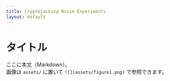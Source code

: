 ```yaml
---
title: Cryptojacking Noise Experiments
layout: default
---
```


# タイトル
ここに本文（Markdown）。  
画像は `assets/` に置いて `![](assets/figure1.png)` で参照できます。
